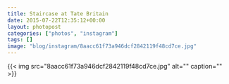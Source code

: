 ```yaml
---
title: Staircase at Tate Britain
date: 2015-07-22T12:35:12+00:00
layout: photopost
categories: ["photos", "instagram"]
tags: []
image: "blog/instagram/8aacc61f73a946dcf2842119f48cd7ce.jpg"
---
```


{{< img src="8aacc61f73a946dcf2842119f48cd7ce.jpg" alt="" caption="" >}}



